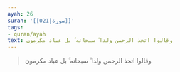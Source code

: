 ```yaml
---
ayah: 26
surah: '[[021|سورة]]'
tags:
- quran/ayah
text: وقالوا اتخذ الرحمن ولدا ۗ سبحانه ۚ بل عباد مكرمون
---
```

> وقالوا اتخذ الرحمن ولدا ۗ سبحانه ۚ بل عباد مكرمون
